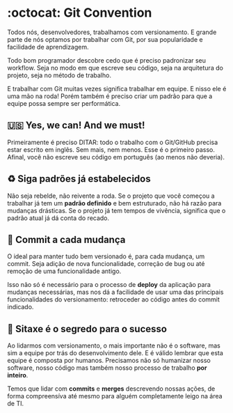 :octocat: Git Convention
==============

Todos nós, desenvolvedores, trabalhamos com versionamento. E grande parte de nós optamos por trabalhar com Git, por sua popularidade e facilidade de aprendizagem.

Todo bom programador descobre cedo que é preciso padronizar seu workflow. Seja no modo em que escreve seu código, seja na arquitetura do projeto, seja no método de trabalho. 

E trabalhar com Git muitas vezes significa trabalhar em equipe. E nisso ele é uma mão na roda! Porém também é preciso criar um padrão para que a equipe possa sempre ser performática.

## :us: Yes, we can! And we must!
Primeiramente é preciso DITAR: todo o trabalho com o Git/GitHub precisa estar escrito em inglês. Sem mais, nem menos. Esse é o primeiro passo. Afinal, você não escreve seu código em português (ao menos não deveria).

## :recycle: Siga padrões já estabelecidos
Não seja rebelde, não reivente a roda. Se o projeto que você começou a trabalhar já tem um **padrão definido** e bem estruturado, não há razão para mudanças drásticas. Se o projeto já tem tempos de vivência, significa que o padrão atual já dá conta do recado.

## :rocket: Commit a cada mudança
O ideal para manter tudo bem versionado é, para cada mudança, um commit. Seja adição de nova funcionalidade, correção de bug ou até remoção de uma funcionalidade antigo.

Isso não só é necessário para o processo de **deploy** da aplicação para mudanças necessárias, mas nos dá a facilidade de usar uma das principais funcionalidades do versionamento: retroceder ao código antes do commit indicado. 

## :traffic_light: Sitaxe é o segredo para o sucesso
Ao lidarmos com versionamento, o mais importante não é o software, mas sim a equipe por trás do desenvolvimento dele. E é válido lembrar que esta equipe é composta por humanos. Precisamos não só humanizar nosso software, nosso código mas também nosso processo de trabalho **por inteiro**.

Temos que lidar com **commits** e **merges** descrevendo nossas ações, de forma compreensíva até mesmo para alguém completamente leigo na área de TI.

<!-- *Suponhamos* que você começou a trabalhar num projeto ENORME e precisa saber quando uma funcionalidade específica foi atualizada... são MILHARES de commits e você delegou esta tarefa para o mais inexperiente estagiário da empresa. Por falta de tempo, não pôde explicar nada ao promissor garoto, porém é preciso que ele dê um res -->